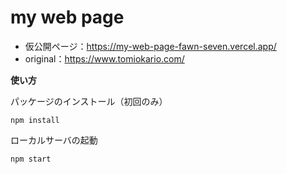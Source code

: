 
# my web page
- 仮公開ページ：https://my-web-page-fawn-seven.vercel.app/
- original：https://www.tomiokario.com/

**使い方**

パッケージのインストール（初回のみ）
```
npm install
```

ローカルサーバの起動
```
npm start
```
